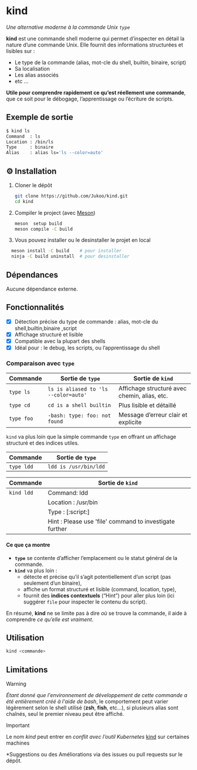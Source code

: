# kind 
_Une alternative moderne à la commande Unix `type`_

**kind** est une commande shell moderne qui permet d’inspecter en détail la nature d’une commande Unix. Elle fournit des informations structurées et lisibles sur :
* Le type de la commande (alias, mot-cle du shell, builtin, binaire, script)
* Sa localisation
* Les alias associés
* etc ... 

**Utile pour comprendre rapidement ce qu’est réellement une commande**, que ce soit pour le débogage, l’apprentissage ou l’écriture de scripts.
## Exemple de sortie 
```bash 
$ kind ls
Command  : ls  
Location : /bin/ls  
Type     : binaire  
Alias    : alias ls='ls --color=auto'
```

## ⚙️ Installation
1. Cloner le dépôt
   ```bash
   git clone https://github.com/Jukoo/kind.git
   cd kind
   ```
2. Compiler le project (avec [Meson](https://mesonbuild.com/)) 
   ```bash
   meson  setup build
   meson compile -C build
   ```
3. Vous pouvez installer ou le desinstaller  le projet en local  
```bash 
  meson install -C build    # pour installer 
  ninja -C build uninstall  # pour desinstaller 
```

## Dépendances
Aucune dépendance externe.

## Fonctionnalités

- [x] Détection précise du type de commande : alias, mot-cle du shell,builtin,binaire ,script
- [x] Affichage structuré et lisible
- [x] Compatible avec la plupart des shells 
- [x] Idéal pour : le debug, les scripts, ou l’apprentissage du shell

### Comparaison avec `type` 

| Commande   | Sortie de `type`                     | Sortie de `kind`                             |
| ---------- | ------------------------------------ | -------------------------------------------- |
| `type ls`  | `ls is aliased to 'ls --color=auto'` | Affichage structuré avec chemin, alias, etc. |
| `type cd`  | `cd is a shell builtin`              | Plus lisible et détaillé                     |
| `type foo` | `-bash: type: foo: not found`        | Message d’erreur clair et explicite          |


`kind` va plus loin que la simple commande `type` en offrant un affichage structuré et des indices utiles.

| Commande   | Sortie de `type`             
|------------|-----------------------------|
| `type ldd` | `ldd is /usr/bin/ldd`       | 


| Commande   | Sortie de `kind`                                        |
|------------|----------------------------------------------------------
| `kind ldd` |  Command:  ldd                                          |
|            |  Location : /usr/bin <is potentially a script>          |
|            |  Type : [:script:]                                      |
|            |  Hint : Please use 'file' command to investigate further|
                                          

#### Ce que ça montre

- **`type`** se contente d’afficher l’emplacement ou le statut général de la commande.
- **`kind`** va plus loin :
  - détecte et précise qu’il s’agit potentiellement d’un script (pas seulement d’un binaire),
  - affiche un format structuré et lisible (command, location, type),
  - fournit des **indices contextuels** (“Hint”) pour aller plus loin (ici suggérer `file` pour inspecter le contenu du script).

En résumé, **kind** ne se limite pas à dire *où* se trouve la commande, il aide à comprendre *ce qu’elle est vraiment*.


## Utilisation 

```bash
kind <commande> 
```

## Limitations
> [!WARNING]
> _Étant donné que l'environnement de développement de cette commande a été entièrement créé à l'aide de bash_,
> le comportement peut varier légèrement selon le shell utilisé (**zsh**, **fish**, etc...),
> si plusieurs alias sont chaînés, seul le premier niveau peut être affiché.

> [!IMPORTANT]
> Le nom *kind* peut entrer en *conflit avec l’outil Kubernetes* [kind](https://kind.sigs.k8s.io) sur certaines machines
>

*Suggestions ou des Améliorations via des issues ou pull requests sur le dépôt.
   
